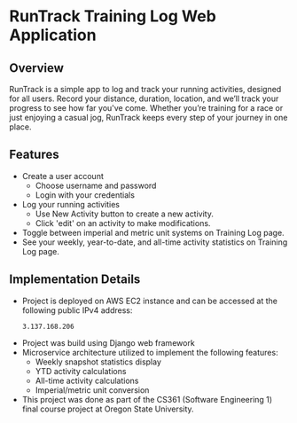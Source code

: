 # RunTrack Training Log Web Application

## Overview
RunTrack is a simple app to log and track your running activities, designed for all users. Record your distance, duration, location, and we’ll track your progress to see how far you've come. Whether you’re training for a race or just enjoying a casual jog, RunTrack keeps every step of your journey in one place.

## Features
- Create a user account
    - Choose username and password
    - Login with your credentials
- Log your running activities
    - Use New Activity button to create a new activity.
    - Click 'edit' on an activity to make modifications.
- Toggle between imperial and metric unit systems on Training Log page.
- See your weekly, year-to-date, and all-time activity statistics on Training Log page.

## Implementation Details
- Project is deployed on AWS EC2 instance and can be accessed at the following public IPv4 address:
    ```
    3.137.168.206
    ```
- Project was build using Django web framework
- Microservice architecture utilized to implement the following features:
    - Weekly snapshot statistics display
    - YTD activity calculations
    - All-time activity calculations
    - Imperial/metric unit conversion
- This project was done as part of the CS361 (Software Engineering 1) final course project at Oregon State University.
